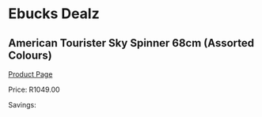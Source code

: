 
# Ebucks Dealz
## American Tourister Sky Spinner 68cm (Assorted Colours)
[Product Page](https://www.ebucks.com/web/shop/productSelected.do?prodId=1061559371&catId=1158501552)

Price: R1049.00

Savings: 


	